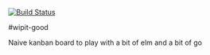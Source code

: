 [![Build Status](https://travis-ci.org/prmanahan/nefarious-meow.svg?branch=master)](https://travis-ci.org/prmanahan/nefarious-meow)

#wipit-good

Naive kanban board to play with a bit of elm and a bit of go

